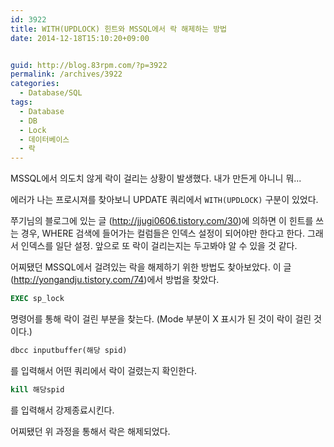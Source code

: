 ```yaml
---
id: 3922
title: WITH(UPDLOCK) 힌트와 MSSQL에서 락 해제하는 방법
date: 2014-12-18T15:10:20+09:00


guid: http://blog.83rpm.com/?p=3922
permalink: /archives/3922
categories:
  - Database/SQL
tags:
  - Database
  - DB
  - Lock
  - 데이터베이스
  - 락
---
```

MSSQL에서 의도치 않게 락이 걸리는 상황이 발생했다. 내가 만든게 아니니 뭐...

에러가 나는 프로시져를 찾아보니 UPDATE 쿼리에서 `WITH(UPDLOCK)` 구분이 있었다.

쭈기님의 블로그에 있는 글 (<http://jjugi0606.tistory.com/30>)에 의하면 이 힌트를 쓰는 경우, WHERE 검색에 들어가는 컬럼들은 인덱스 설정이 되어야만 한다고 한다. 그래서 인덱스를 일단 설정. 앞으로 또 락이 걸리는지는 두고봐야 알 수 있을 것 같다.

어찌됐던 MSSQL에서 걸려있는 락을 해제하기 위한 방법도 찾아보았다. 이 글 (<http://yongandju.tistory.com/74>)에서 방법을 찾았다.

```sql
EXEC sp_lock
```

명령어를 통해 락이 걸린 부분을 찾는다. (Mode 부분이 X 표시가 된 것이 락이 걸린 것이다.)

```sql
dbcc inputbuffer(해당 spid)
```

를 입력해서 어떤 쿼리에서 락이 걸렸는지 확인한다.

```sql
kill 해당spid
```

를 입력해서 강제종료시킨다.

어찌됐던 위 과정을 통해서 락은 해제되었다.
